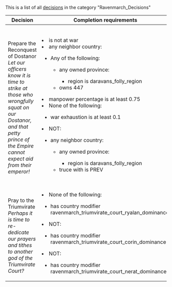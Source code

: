 This is a list of all [decisions](decisions.md) in the category "Ravenmarch_Decisions"

| Decision | Completion requirements | Effects | Requirements to appear |
| ----- | ------ | ----- | ------ |
| <a name="ravenmarch_attack_folly">Prepare the Reconquest of Dostanor</a><br />*Let our officers know it is time to strike at those who wrongfully squat on our Dostanor, and that petty prince of the Empire cannot expect aid from their emperor!* | <li>is not at war</li><li>any neighbor country:</li><ul><li>Any of the following:</li><ul><li>any owned province:</li><ul><li>region is daravans_folly_region</li></ul><li>owns 447</li></ul></ul><li>manpower percentage is at least 0.75</li><li>None of the following:</li><ul><li>war exhaustion is at least 0.1</li></ul><li>NOT:</li><ul><li>any neighbor country:</li><ul><li>any owned province:</li><ul><li>region is daravans_folly_region</li></ul><li>truce with is PREV</li></ul></ul> | <li>custom tooltip = The Emperor will not defend any imperial prince that unlawfully owns any part of Dostanor, and will white peace from the war after one day. However, the war targets other allies will still fight.</li><li>If random neighbor country has any owned province has region is daravans folly region:</li><ul><li>save event target as = ravenmarch_war_target</li></ul><li>declare war with cb:</li><ul><li>who = event_target:ravenmarch_war_target</li><li>casus belli = cb_annex</li></ul><li>set country flag [folly_attacked](../flags/folly_attacked.md)</li><li>hidden effect:</li><ul><li>emperor:</li><ul><li>the event [Peace Out Emperor](../events/peace_out_emperor.md) happens</li></ul></ul> | <li>mission completed is ravenmarch_homeward_bound</li><li>None of the following:</li><ul><li>has country flag [folly_attacked](../flags/folly_attacked.md)</li></ul><li>any neighbor country:</li><ul><li>Any of the following:</li><ul><li>any owned province:</li><ul><li>region is daravans_folly_region</li></ul><li>owns 447</li><li>None of the following:</li><ul><li>is subject of is this nation</li></ul></ul></ul> |
| <a name="ravenmarch_change_triumvirate_court">Pray to the Triumvirate</a><br />*Perhaps it is time to re-dedicate our prayers and tithes to another god of the Triumvirate Court?* | <li>None of the following:</li><ul><li>has country modifier ravenmarch_triumvirate_court_ryalan_dominance</li></ul><li>NOT:</li><ul><li>has country modifier ravenmarch_triumvirate_court_corin_dominance</li></ul><li>NOT:</li><ul><li>has country modifier ravenmarch_triumvirate_court_nerat_dominance</li></ul> | <li>the event [Blessings of the Triumvirate Court](../events/blessings_of_the_triumvirate_court.md) happens</li> | <li>has reform ravenmarch_triumvirate_court</li> |
